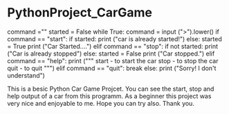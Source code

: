 # PythonProject_CarGame
command =""
started = False
while True:
    command = input (">").lower()
    if command == "start":
        if started:
            print ("car is already started!")
        else:
            started = True
            print ("Car Started....")
    elif command == "stop":
        if not started:
            print ("Car is already stopped")
        else:
            started = False
            print ("Car stopped.")
    elif command == "help":
        print ("""
start - to start the car
stop - to stop the car
quit - to quit
        """)
    elif command == "quit":
        break
    else:
        print ("Sorry! I don't understand")



This is a besic Python Car Game Projcet. You can see the start, stop and help output of a car from this programm. As a beginner this project was very nice and enjoyable to me. Hope you can try also. Thank you. 
